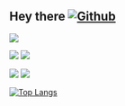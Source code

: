 ## Hey there   [![Github](https://img.shields.io/badge/--FFFFFF?style=social&logo=github&label=Follow%20ac34)](https://github.com/ac34)

![](http://github-profile-summary-cards.vercel.app/api/cards/profile-details?username=AC34&theme=monokai)

![](http://github-profile-summary-cards.vercel.app/api/cards/repos-per-language?username=AC34&theme=monokai)
![](http://github-profile-summary-cards.vercel.app/api/cards/most-commit-language?username=AC34&theme=monokai)

![](http://github-profile-summary-cards.vercel.app/api/cards/stats?username=AC34&theme=monokai)
![](http://github-profile-summary-cards.vercel.app/api/cards/productive-time?username=AC34&theme=monokai&utcOffset=8)

[![Top Langs](https://github-readme-stats.vercel.app/api/top-langs/?username=ac34&theme=monokai)](https://github.com/anuraghazra/github-readme-stats)
